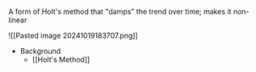 A form of Holt's method that "damps" the trend over time; makes it non-linear

![[Pasted image 20241019183707.png]]

- Background
	- [[Holt's Method]]